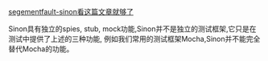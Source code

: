 [segementfault-sinon看这篇文章就够了](https://segmentfault.com/a/1190000010372634)

Sinon具有独立的spies, stub, mock功能,Sinon并不是独立的测试框架,它只是在测试中提供了上述的三种功能, 例如我们常用的测试框架Mocha,Sinon并不能完全替代Mocha的功能。